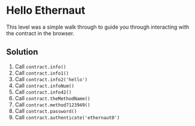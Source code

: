 # Hello Ethernaut

This level was a simple walk through to guide you through interacting with the contract in the browser.

## Solution

1. Call `contract.info()`
2. Call `contract.info1()`
3. Call `contract.info2('hello')`
4. Call `contract.infoNum()`
5. Call `contract.info42()`
6. Call `contract.theMethodName()`
7. Call `contract.method7123949()`
8. Call `contract.password()`
9. Call `contract.authenticate('ethernaut0')`
